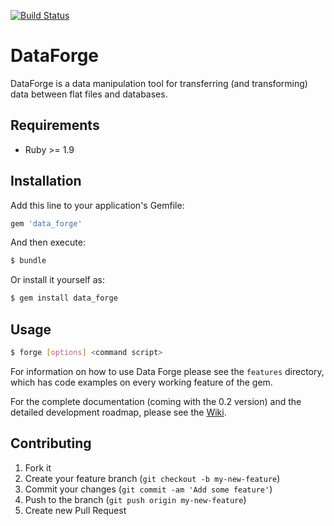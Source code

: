 [![Build Status](https://travis-ci.org/zormandi/data_forge.svg)](https://travis-ci.org/zormandi/data_forge)

# DataForge

DataForge is a data manipulation tool for transferring (and transforming) data between flat files and databases.

## Requirements

* Ruby >= 1.9

## Installation

Add this line to your application's Gemfile:

``` ruby
gem 'data_forge'
```

And then execute:

``` sh
$ bundle
```

Or install it yourself as:

``` sh
$ gem install data_forge
```

## Usage

``` sh
$ forge [options] <command script>
```

For information on how to use Data Forge please see the `features` directory, which has code examples on every working
feature of the gem.

For the complete documentation (coming with the 0.2 version) and the detailed development roadmap, please see the 
[Wiki](/wiki).

## Contributing

1. Fork it
2. Create your feature branch (`git checkout -b my-new-feature`)
3. Commit your changes (`git commit -am 'Add some feature'`)
4. Push to the branch (`git push origin my-new-feature`)
5. Create new Pull Request
